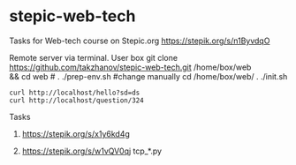 # stepic-web-tech

Tasks for Web-tech course on Stepic.org https://stepik.org/s/n1ByvdqO

Remote server via terminal. User box
    git clone https://github.com/takzhanov/stepic-web-tech.git /home/box/web \
        && cd web
    # . ./prep-env.sh #change manually
    cd /home/box/web/
    . ./init.sh

    curl http://localhost/hello?sd=ds
    curl http://localhost/question/324      

Tasks
1) https://stepik.org/s/x1y6kd4g
    
2) https://stepik.org/s/w1vQV0qj
    tcp_*.py
